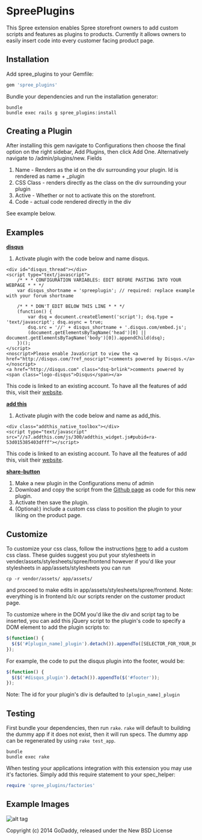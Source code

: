SpreePlugins
============

This Spree extension enables Spree storefront owners to add custom scripts and features as plugins to products.
Currently it allows owners to easily insert code into every customer facing product page.

Installation
------------

Add spree_plugins to your Gemfile:

```ruby
gem 'spree_plugins'
```

Bundle your dependencies and run the installation generator:

```shell
bundle
bundle exec rails g spree_plugins:install
```

Creating a Plugin
--------
After installing this gem navigate to Configurations then choose the final option on the right sidebar, Add Plugins, then click Add One. Alternatively navigate to /admin/plugins/new.
Fields

  1. Name - Renders as the id on the div surrounding your plugin.  Id is rendered as name + _plugin
  2. CSS Class - renders directly as the class on the div surrounding your plugin
  3. Active - Whether or not to activate this on the storefront.
  4. Code - actual code rendered directly in the div

See example below.

Examples
--------
[**disqus**](https://www.disqus.com/)
  1. Activate plugin with the code below and name disqus.
```
<div id="disqus_thread"></div>
<script type="text/javascript">
    /* * * CONFIGURATION VARIABLES: EDIT BEFORE PASTING INTO YOUR WEBPAGE * * */
    var disqus_shortname = 'spreeplugin'; // required: replace example with your forum shortname

    /* * * DON'T EDIT BELOW THIS LINE * * */
    (function() {
        var dsq = document.createElement('script'); dsq.type = 'text/javascript'; dsq.async = true;
        dsq.src = '//' + disqus_shortname + '.disqus.com/embed.js';
        (document.getElementsByTagName('head')[0] || document.getElementsByTagName('body')[0]).appendChild(dsq);
    })();
</script>
<noscript>Please enable JavaScript to view the <a href="http://disqus.com/?ref_noscript">comments powered by Disqus.</a></noscript>
<a href="http://disqus.com" class="dsq-brlink">comments powered by <span class="logo-disqus">Disqus</span></a>
```

This code is linked to an existing account. To have all the features of add this, visit their [website](https://www.disqus.com/).

[**add this**](https://www.addthis.com/)

  1. Activate plugin with the code below and name as add_this.
```
<div class="addthis_native_toolbox"></div>
<script type="text/javascript" src="//s7.addthis.com/js/300/addthis_widget.js#pubid=ra-53d015385403dfff"></script>
```

This code is linked to an existing account. To have all the features of add this, visit their [website](https://www.addthis.com).


[**share-button**](https://github.com/carrot/share-button)

  1. Make a new plugin in the Configurations menu of admin
  2. Download and copy the script from the [Github page](https://github.com/carrot/share-button) as code for this new plugin.
  3. Activate then save the plugin.
  4. (Optional:) include a custom css class to position the plugin to your liking on the product page.

Customize
----------
To customize your css class, follow the instructions [here](http://guides.spreecommerce.com/developer/asset.html) to add a custom css class.  These guides suggest you put your stylesheets in vender/assets/stylesheets/spree/frontend however if you'd like your stylesheets in app/assets/stylesheets you can run
```shell
cp -r vendor/assets/ app/assets/
```
and proceed to make edits in app/assets/stylesheets/spree/frontend.
Note: everything is in frontend b/c our scripts render on the customer product page.

To customize where in the DOM you'd like the div and script tag to be inserted, you can add this jQuery script to the plugin's code to specify a DOM element to add the plugin scripts to:
```javascript
$(function() {
  $($('#[plugin_name]_plugin').detach()).appendTo([SELECTOR_FOR_YOUR_DOM_ELEMENT]);
});
```

For example, the code to put the disqus plugin into the footer, would be:
```javascript
$(function() {
  $($('#disqus_plugin').detach()).appendTo($('#footer'));
});
```

Note: The id for your plugin's div is defaulted to `[plugin_name]_plugin`

Testing
-------

First bundle your dependencies, then run `rake`. `rake` will default to building the dummy app if it does not exist, then it will run specs. The dummy app can be regenerated by using `rake test_app`.

```shell
bundle
bundle exec rake
```

When testing your applications integration with this extension you may use it's factories.
Simply add this require statement to your spec_helper:

```ruby
require 'spree_plugins/factories'
```

Example Images
--------------

![alt tag](https://raw.githubusercontent.com/godaddy/spree_plugins/gh-pages/app/assets/images/addthis.png)

Copyright (c) 2014 GoDaddy, released under the New BSD License
